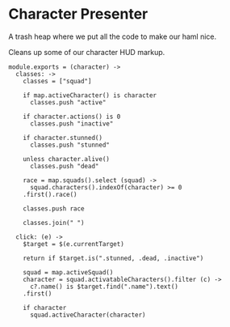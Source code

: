 Character Presenter
===================

A trash heap where we put all the code to make our haml nice.

Cleans up some of our character HUD markup.

    module.exports = (character) ->
      classes: ->
        classes = ["squad"]

        if map.activeCharacter() is character
          classes.push "active"

        if character.actions() is 0
          classes.push "inactive"

        if character.stunned()
          classes.push "stunned"

        unless character.alive()
          classes.push "dead"

        race = map.squads().select (squad) ->
          squad.characters().indexOf(character) >= 0
        .first().race()

        classes.push race

        classes.join(" ")

      click: (e) ->
        $target = $(e.currentTarget)

        return if $target.is(".stunned, .dead, .inactive")

        squad = map.activeSquad()
        character = squad.activatableCharacters().filter (c) ->
          c?.name() is $target.find(".name").text()
        .first()

        if character
          squad.activeCharacter(character)
